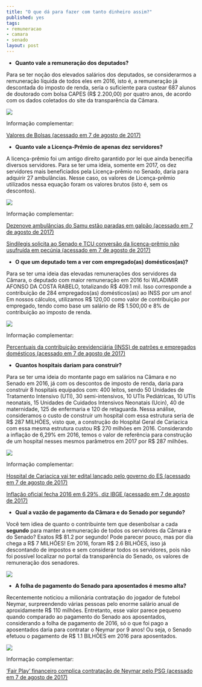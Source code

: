 ```yaml
---
title: "O que dá para fazer com tanto dinheiro assim?"
published: yes
tags:
- remuneracao
- camara
- senado
layout: post
---
```







* **Quanto vale a remuneração dos deputados?**



Para se ter noção dos elevados salários dos deputados, se considerarmos a remuneração líquida de todos eles em  2016, isto é, a remuneração já descontada do imposto de renda, seria o suficiente para custear 687 alunos de doutorado com bolsa CAPES (R$ 2.200,00) por quatro anos, de acordo com os dados coletados do site da transparência da Câmara.

![]({{https://quebraquebra.github.io/blog}}/blogfigure/source/09-o-que-da-para-fazer/2017-08-03-o-que-da-para-fazer/capes-1.png)

Informação complementar:

[Valores de Bolsas (acessado em 7 de agosto de 2017)](http://www.capes.gov.br/bolsas/valores-de-bolsas)




* **Quanto vale a Licença-Prêmio de apenas dez servidores?**



A licença-prêmio foi um antigo direito garantido por lei que ainda benecifia diversos servidores. Para se ter uma ideia, somente em 2017, os dez servidores mais beneficiados pela Licença-prêmio no Senado, daria para adquirir 27 ambulâncias. Nesse caso, os valores de Licença-prêmio utilizados nessa equação foram os valores brutos (isto é, sem os descontos).

![]({{https://quebraquebra.github.io}}/blogfigure/source/09-o-que-da-para-fazer/2017-08-03-o-que-da-para-fazer/samu-1.png)

Informação complementar:

[Dezenove ambulâncias do Samu estão paradas em galpão (acessado em 7 de agosto de 2017)](http://www.otempo.com.br/cidades/dezenove-ambul%C3%A2ncias-do-samu-est%C3%A3o-paradas-em-galp%C3%A3o-1.1436254)

[Sindilegis solicita ao Senado e TCU conversão da licença-prêmio não usufruída em pecúnia (acessado em 7 de agosto de 2017)](https://sindilegis.org.br/noticias/sindilegis-solicita-ao-senado-e-tcu-conversao-da-licenaa-pramio-nao-usufrua-da-em-pecania/388)




* **O que um deputado tem a ver com empregado(as) domésticos(as)?**



Para se ter uma ideia das elevadas remunerações dos servidores da Câmara, o deputado com maior remuneração em  2016 foi  WLADIMIR AFONSO DA COSTA RABELO, totalizando R$ 409.1 mil. Isso corresponde a contribuição de 284 empregados(as) domésticos(as) ao INSS por um ano! Em nossos cálculos, utilizamos R$ 120,00 como valor de contribuição por empregado, tendo como base um salário de R$ 1.500,00 e 8% de contribuição ao imposto de renda.

![](/blogfigure/source/09-o-que-da-para-fazer/2017-08-03-o-que-da-para-fazer/empregado-1.png)

Informação complementar:

[Percentuais da contribuição previdenciária (INSS) de patrões e empregados domésticos (acessado em 7 de agosto de 2017)](https://www.domesticalegal.com.br/utilidades/tabela-de-inss/)




* **Quantos hospitais dariam para construir?**


Para se ter uma ideia do montante pago em salários na Câmara e no Senado em 2016, já com os descontos de imposto de renda, daria para construir 8 hospitais equipados com: 400 leitos, sendo 50 Unidades de Tratamento Intensivo (UTI), 30 semi-intensivos, 10 UTIs Pediátricas, 10 UTIs neonatais, 15 Unidades de Cuidados Intensivos Neonatais (Ucin), 40 de maternidade, 125 de enfermaria e 120 de retaguarda. Nessa análise, consideramos o custo de construir um hospital com essa estrutura seria de R$ 287 MILHÕES, visto que, a construção do Hospital Geral de Cariacica com essa mesma estrutura custou R$ 270 milhões em 2016. Considerando a inflação de 6,29% em 2016, temos o valor de referência para construção de um hospital nesses mesmos parâmetros em 2017 por R$ 287 milhões.

![](/blogfigure/source/09-o-que-da-para-fazer/2017-08-03-o-que-da-para-fazer/hospital-1.png)

Informação complementar:

[Hospital de Cariacica vai ter edital lançado pelo governo do ES (acessado em 7 de agosto de 2017)](http://g1.globo.com/espirito-santo/noticia/2016/08/hospital-de-cariacica-vai-ter-edital-lancado-pelo-governo-do-es.html)

[Inflação oficial fecha 2016 em 6,29%, diz IBGE (acessado em 7 de agosto de 2017)](http://g1.globo.com/economia/noticia/inflacao-oficial-fecha-2016-em-629-diz-ibge.ghtml)





* **Qual a vazão de pagamento da Câmara e do Senado por segundo?**



Você tem idiea de quanto o contribuinte tem que desenbolsar a cada **segundo** para manter a remuneração de todos os servidores da Câmara e do Senado? Exatos R$ 81.2 por segundo! Pode parecer pouco, mas por dia chega a R$ 7 MILHÕES! Em 2016, foram R$ 2.6 BILHÕES, isso já descontando de impostos e sem considerar todos os servidores, pois não foi possível localizar no portal da transparência do Senado, os valores de remuneração dos senadores.

![](/blogfigure/source/09-o-que-da-para-fazer/2017-08-03-o-que-da-para-fazer/brasilia-1.png)





* **A folha de pagamento do Senado para aposentados é mesmo alta?**


Recentemente noticiou a milionária contratação do jogador de futebol Neymar, surpreendendo várias pessoas pelo enorme salário anual de aproxidamente R$ 110 milhões. Entretanto, esse valor parece pequeno quando comparado ao pagamento do Senado aos aposentados, considerando a folha de pagamento de 2016, só o que foi pago a aposentados daria para contratar o Neymar por 9 anos! Ou seja, o Senado efetuou o pagamento de R$ 1.1 BILHÕES em 2016 para aposentados.

![](/blogfigure/source/09-o-que-da-para-fazer/2017-08-03-o-que-da-para-fazer/neymar-1.png)

Informação complementar:

[‘Fair Play’ financeiro complica contratação de Neymar pelo PSG (acessado em 7 de agosto de 2017)](https://brasil.elpais.com/brasil/2017/07/25/deportes/1501004224_762708.html)

